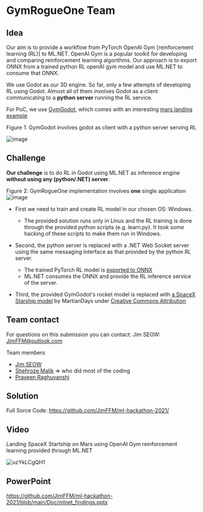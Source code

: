 # GymRogueOne Team

## Idea
Our aim is to provide a workflow from PyTorch OpenAI Gym [reinforcement learning (RL)] to ML.NET. OpenAI Gym is a popular toolkit for developing and comparing reinforcement learning algorithms. Our approach is to export ONNX from a trained python RL openAI gym model and use ML.NET  to consume that ONNX.

We use Godot as our 3D engine. So far, only a few attempts of developing RL using Godot. Almost all of them involves Godot as a client communicating to a **python server** running the RL service.

For PoC, we use [GymGodot](https://github.com/HugoTini/GymGodot), which comes with an interesting [mars landing example](https://github.com/HugoTini/GymGodot/blob/main/gym-godot/examples/mars_lander/mars_lander.md)

Figure 1: GymGodot involves godot as client with a python server serving RL

![image](https://user-images.githubusercontent.com/49812372/142352433-77ee5cf1-a502-485a-a7d5-c6d16daaa114.png)


## Challenge
**Our challenge** is to do RL in Godot using ML.NET as inference engine **without using any (python/.NET) server**.

Figure 2: GymRogueOne implementation involves **one** single application
![image](https://user-images.githubusercontent.com/49812372/142351131-c5cd4a00-a0bd-4ee5-bc89-e86975011e65.png)

- First we need to train and create RL model in our chosen OS: Windows.

  - The provided solution runs only in Linux and the RL training is done through the provided python scripts (e.g. learn.py). It took some hacking of these scripts to make them run in Windows.

- Second, the python server is replaced with a .NET Web Socket server using the same messaging interface as that provided by the python RL server.

   - The trained PyTorch RL model is [exported to ONNX](https://stable-baselines3.readthedocs.io/en/master/guide/export.html)
   - ML.NET  consumes the ONNX and provide the RL inference service of the server.
   
- Third, the provided GymGodot's rocket model is replaced with [a SpaceX Starship model](https://skfb.ly/6QWPo) by MartianDays under [Creative Commons Attribution](http://creativecommons.org/licenses/by/4.0/)

## Team contact
For questions on this submission you can contact: Jim SEOW: JimFFM@outlook.com

Team members
- [Jim SEOW](https://github.com/JimFFM)
- [Shehroze Malik](https://github.com/shehrozeee) => who did most of the coding
- [Praveen Raghuvanshi](https://github.com/praveenraghuvanshi)

## Solution

Full Sorce Code: https://github.com/JimFFM/ml-hackathon-2021/

## Video

Landing SpaceX Startship on Mars using OpenAI Gym reinforcement learning provided through ML.NET


![uzYkLCgQH1](https://user-images.githubusercontent.com/49812372/142352894-265045b1-69ec-4b7e-b8df-ece0b3dd408a.gif)

## PowerPoint 

https://github.com/JimFFM/ml-hackathon-2021/blob/main/Doc/mlnet_findings.pptx
